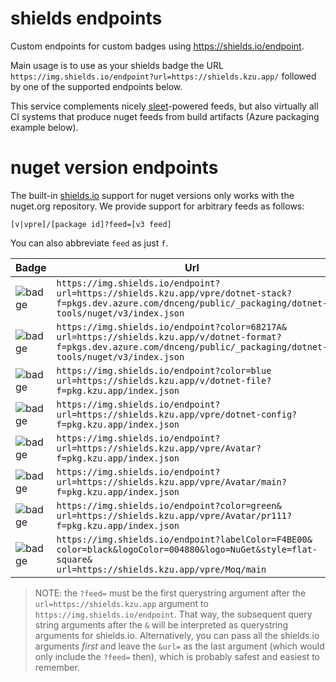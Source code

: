 # shields endpoints

Custom endpoints for custom badges using https://shields.io/endpoint. 

Main usage is to use as your shields badge the URL `https://img.shields.io/endpoint?url=https://shields.kzu.app/`  followed by one of the supported endpoints below.

This service complements nicely [sleet](https://github.com/emgarten/Sleet)-powered feeds, but also virtually all CI systems that produce nuget feeds from build artifacts (Azure packaging example below).

# nuget version endpoints

The built-in [shields.io](https://shields.io/category/version) support for nuget versions only works with the nuget.org repository. We provide support for arbitrary feeds as follows:

```
[v|vpre]/[package id]?feed=[v3 feed]
```

You can also abbreviate `feed` as just `f`. 

| Badge                                                                                                                                                 | Url                                                                         |
| ----------------------------------------------------------------------------------------------------------------------------------------------------- | --------------------------------------------------------------------------------- |
| ![badge](https://img.shields.io/endpoint?url=https://shields.kzu.app/vpre/dotnet-stack?f=pkgs.dev.azure.com/dnceng/public/_packaging/dotnet-tools/nuget/v3/index.json) | `https://img.shields.io/endpoint?`<br/>`url=https://shields.kzu.app/vpre/dotnet-stack?`<br/>`f=pkgs.dev.azure.com/dnceng/public/_packaging/dotnet-tools/nuget/v3/index.json` |
| ![badge](https://img.shields.io/endpoint?color=68217A&url=https://shields.kzu.app/v/dotnet-format?f=pkgs.dev.azure.com/dnceng/public/_packaging/dotnet-tools/nuget/v3/index.json) | `https://img.shields.io/endpoint?color=68217A&`<br/>`url=https://shields.kzu.app/v/dotnet-format?`<br/>`f=pkgs.dev.azure.com/dnceng/public/_packaging/dotnet-tools/nuget/v3/index.json` |
| ![badge](https://img.shields.io/endpoint?url=https://shields.kzu.app/v/dotnet-file?f=pkg.kzu.app/index.json&color=blue)                                 | `https://img.shields.io/endpoint?color=blue`<br/>`url=https://shields.kzu.app/v/dotnet-file?`<br/>`f=pkg.kzu.app/index.json`                                                         |
| ![badge](https://img.shields.io/endpoint?url=https://shields.kzu.app/vpre/dotnet-config?f=pkg.kzu.app/index.json)                                       | `https://img.shields.io/endpoint?`<br/>`url=https://shields.kzu.app/vpre/dotnet-config?`<br/>`f=pkg.kzu.app/index.json`                                                               |
| ![badge](https://img.shields.io/endpoint?url=https://shields.kzu.app/vpre/Avatar?f=pkg.kzu.app/index.json)                                              | `https://img.shields.io/endpoint?`<br/>`url=https://shields.kzu.app/vpre/Avatar?`<br/>`f=pkg.kzu.app/index.json`                                                                      |
| ![badge](https://img.shields.io/endpoint?url=https://shields.kzu.app/vpre/Avatar/main?f=pkg.kzu.app/index.json)                                         | `https://img.shields.io/endpoint?`<br/>`url=https://shields.kzu.app/vpre/Avatar/main?`<br/>`f=pkg.kzu.app/index.json`                                                                 |
| ![badge](https://img.shields.io/endpoint?color=green&url=https://shields.kzu.app/vpre/Avatar/pr111?f=pkg.kzu.app/index.json)                             | `https://img.shields.io/endpoint?color=green&`<br/>`url=https://shields.kzu.app/vpre/Avatar/pr111?`<br/>`f=pkg.kzu.app/index.json`                                                     |
| ![badge](https://img.shields.io/endpoint?labelColor=F4BE00&color=black&logoColor=004880&logo=NuGet&style=flat-square&url=https://shields.kzu.app/vpre/Moq/main) | `https://img.shields.io/endpoint?labelColor=F4BE00&`<br/>`color=black&logoColor=004880&logo=NuGet&style=flat-square&`<br/>`url=https://shields.kzu.app/vpre/Moq/main` |

> NOTE: the `?feed=` must be the first querystring argument after the `url=https://shields.kzu.app` argument to `https://img.shields.io/endpoint`. That way, the subsequent query string arguments after the `&` will be interpreted as querystring arguments for shields.io. Alternatively, you can pass all the shields.io arguments *first* and leave the `&url=` as the last argument (which would only include the `?feed=` then), which is probably safest and easiest to remember.

